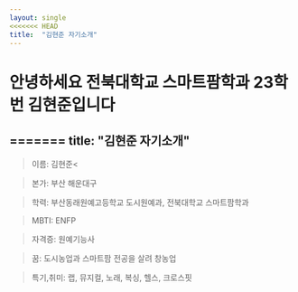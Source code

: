 ```yaml
---
layout: single
<<<<<<< HEAD
title:  "김현준 자기소개"
---
```


# 안녕하세요 전북대학교 스마트팜학과 23학번 김현준입니다
=======
title:  "김현준 자기소개" 
---

> 이름: 김현준<

> 본가: 부산 해운대구

> 학력: 부산동래원예고등학교 도시원예과, 전북대학교 스마트팜학과

> MBTI: ENFP

> 자격증: 원예기능사

> 꿈: 도시농업과 스마트팜 전공을 살려 창농업

> 특기,취미: 랩, 뮤지컬, 노래, 복싱, 헬스, 크로스핏
